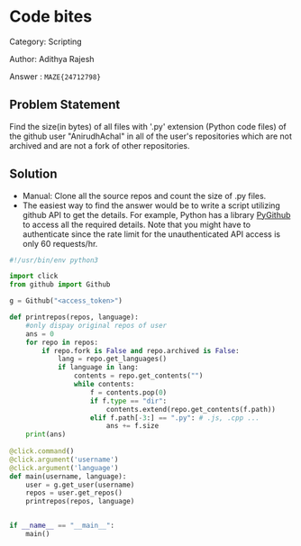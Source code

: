 # **Code bites**

Category: Scripting

Author: Adithya Rajesh

Answer : `MAZE{24712798}`


## Problem Statement

Find the size(in bytes) of all files with '.py' extension (Python code files) of the github user "AnirudhAchal" in all of the user's repositories which are not archived and are not a fork of other repositories.

## Solution
* Manual: Clone all the source repos and count the size of .py files.
* The easiest way to find the answer would be to write a script utilizing github API to get the details. For example, Python has a library [PyGithub](https://github.com/PyGithub/PyGithub) to access all the required details. Note that you might have to authenticate since the rate limit for the unauthenticated API access is only 60 requests/hr.

```python
#!/usr/bin/env python3

import click
from github import Github

g = Github("<access_token>")

def printrepos(repos, language):
    #only dispay original repos of user
    ans = 0
    for repo in repos:
        if repo.fork is False and repo.archived is False:
            lang = repo.get_languages()
            if language in lang:
                contents = repo.get_contents("")
                while contents:
                    f = contents.pop(0)
                    if f.type == "dir":
                        contents.extend(repo.get_contents(f.path))
                    elif f.path[-3:] == ".py": # .js, .cpp ...
                        ans += f.size
    print(ans)
                    
@click.command()
@click.argument('username')
@click.argument('language')
def main(username, language):
    user = g.get_user(username)
    repos = user.get_repos()
    printrepos(repos, language)


if __name__ == "__main__":
    main()
```
